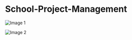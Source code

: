# School-Project-Management

![Image 1](https://i.hizliresim.com/h0N6zb.png)

![Image 2](https://i.hizliresim.com/FGhosK.png)
